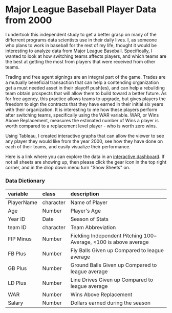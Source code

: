 
# Major League Baseball Player Data from 2000

I undertook this independent study to get a better grasp on many of the differrent programs data scientists use in their daily lives. I, as someone who plans to work in baseball for the rest of my life, thought it would be interesting to analyze data from Major League Baseball. Specifically, I wanted to look at how switching teams affects players, and which teams are the best at getting the most from players that were received from other teams.

Trading and free agent signings are an integral part of the game. Trades are a mutually beneficial transaction that can help a contending organization get a must needed asset in their playoff push(es), and can help a rebuilding team obtain prospects that will allow them to build toward a better future. As for free agency, this practice allows teams to upgrade, but gives players the freedom to sign the contracts that they have earned in their initial six years with their organization. It is interesting to me how these players perform after switching teams, specifically using the WAR variable. WAR, or Wins Above Replacement, measures the estimated number of Wins a player is worth compared to a replacement level player - who is worth zero wins. 

Using Tableau, I created interactive graphs that can allow the viewer to see any player they would like from the year 2000, see how they have done on each of their teams, and easily visualize their performance. 

Here is a link where you can explore the data in an [interactive dashboard](https://public.tableau.com/app/profile/benjamin.stoopack/viz/BenStoopackData/WARFilterWithSwitch?publish=yes). If not all sheets are showing up, then please click the gear icon in the top right corner, and in the drop down menu turn "Show Sheets" on. 

### Data Dictionary

|variable |class     |description |
|:--------|:---------|:-----------|
|PlayerName|character|Name of Player|
|Age      |Number    |Player's Age  |
|Year ID  |Date      |Season of Stats   |
|team ID  |character |Team Abbreviation        |
|FIP Minus|Number    |Fielding Independent Pitching 100= Average, <100 is above average        |
|FB Plus  |Number    |Fly Balls Given up Compared to league average       |
|GB Plus  |Number    |Ground Balls Given up Compared to league average       |
|LD Plus  |Number    |Line Drives Given up Compared to league average       |   
|WAR      |Number    |Wins Above Replacement         |
|Salary   |Number    |Dollars earned during the season    |



